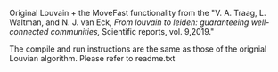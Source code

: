 Original Louvain + the MoveFast functionality from the "V. A. Traag, L. Waltman, and N. J. van Eck, _From louvain to leiden: guaranteeing well-connected communities,_ Scientific reports, vol. 9,2019."

The compile and run instructions are the same as those of the orignial Louvian algorithm. Please refer to readme.txt
